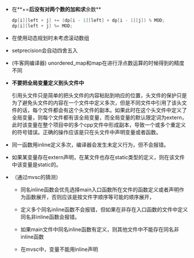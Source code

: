 * 在**+=**后没有对两个数的加和求**余数**

  ~~~c++
  dp[i][left + j] += (dp[i - 1][left] + dp[i - 1][j]) % MOD;
  dp[i][left + j] %= MOD;
  ~~~

* 在使用动态规划时未考虑滚动数组

* setprecision会自动四舍五入

* (牛客网编译器) unordered_map和map在进行浮点数运算的时候得到的精度不同

* **不要把全局变量定义到头文件中**

  引用头文件只是简单的把头文件的内容粘贴到响应的位置，头文件的保护只是为了避免头文件的内容在一个文件中定义多次，但是不同文件中引用了该头文件的话，每个文件都会有这个头文件的副本。如果此时在这个头文件中定义了全局变量，则每个文件都有该全局变量，而全局变量的默认限定词为extern，此时该变量在整个项目中的多个cpp文件中形成副本，导致一个或多个重定义的符号错误。正确的操作应该是只在头文件中声明变量或者函数。

* 同一函数用inline定义多次，编译器会发生未定义行为，但不会报错。

* 如果某变量存在extern声明，在某文件也存在static类型的定义，则在该文件中该变量是static的。

* （通过mvsc的猜测）

  * 同名inline函数会优先选择main入口函数所在文件的函数定义或者声明作为函数展开，否则应该是按文件字顺序等可能的顺序展开，

  * 定义多个同名inline函数不会报错，但如果在非存在入口函数的文件中定义同名非inline函数会报错。

  * 如果main文件中同名inline函数有定义，则其他文件中不能存在同名非inline函数

  * 在mvsc中，变量不能用inline声明
